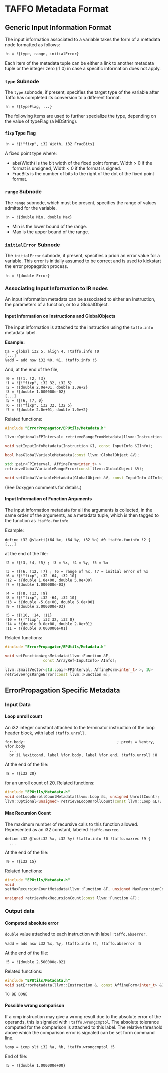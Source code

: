 # TAFFO Metadata Format

## Generic Input Information Format

The input information associated to a variable takes the form of a metadata node formatted as follows:
 
```
!n = !{type, range, initialError}
```

Each item of the metadata tuple can be either a link to another metadata tuple or the integer zero (i1 0) in case a specific information does not apply.

### ``type`` Subnode

The ``type`` subnode, if present, specifies the target type of the variable after Taffo has completed its conversion to a different format.

```
!n = !{typeFlag, ...}
```

The following items are used to further specialize the type, depending on the value of typeFlag (a MDString).

#### ``fixp`` Type Flag

```
!n = !{!"fixp", i32 Width, i32 FracBits}
```

A fixed point type where:

- abs(Width) is the bit width of the fixed point format.
  Width > 0 if the format is unsigned,
  Width < 0 if the format is signed.
- FracBits is the number of bits to the right of the dot of the fixed point format.

### ``range`` Subnode

The ``range`` subnode, which must be present, specifies the range of values admitted for the variable.

```
!n = !{double Min, double Max}
```

- Min is the lower bound of the range.
- Max is the upper bound of the range.

### ``initialError`` Subnode

The ``initialError`` subnode, if present, specifies a priori an error value for a variable. This error is initially assumed to be correct and is used to kickstart the error propagation process.

```
!n = !{double Error}
```

### Associating Input Information to IR nodes

An input information metadata can be associated to either an Instruction, the parameters of a function, or to a GlobalObject. 

#### Input Information on Instructions and GlobalObjects

The input information is attached to the instruction using the ``taffo.info`` metadata label.

**Example:**

```
@a = global i32 5, align 4, !taffo.info !0
[...]
%add = add nsw i32 %0, %1, !taffo.info !5
```

And, at the end of the file,

```
!0 = !{!1, !2, !3}
!1 = !{!"fixp", i32 32, i32 5}
!2 = !{double 2.0e+01, double 1.0e+2}
!3 = !{double 1.000000e-02}
[...]
!5 = !{!6, !7, 0}
!6 = !{!"fixp", i32 32, i32 5}
!7 = !{double 2.0e+01, double 1.0e+2}
```

Related functions:

```cpp
#include "ErrorPropagator/EPUtils/Metadata.h"

llvm::Optional<FPInterval> retrieveRangeFromMetadata(llvm::Instruction &I);

void setInputInfoMetadata(Instruction &I, const InputInfo &IInfo);

bool hasGlobalVariableMetadata(const llvm::GlobalObject &V);

std::pair<FPInterval, AffineForm<inter_t> >
retrieveGlobalVariableRangeError(const llvm::GlobalObject &V);

void setGlobalVariableMetadata(GlobalObject &V, const InputInfo &IInfo);
```

(See Doxygen comments for details.)

#### Input Information of Function Arguments

The input information metadata for all the arguments is collected, in the same order of the arguments, as a metadata tuple, which is then tagged to the function as `!taffo.funinfo`.

Example:

```
define i32 @slarti(i64 %x, i64 %y, i32 %n) #0 !taffo.funinfo !2 {
[...]
```

at the end of the file:

```
!2 = !{!3, !4, !5} ; !3 = %x, !4 = %y, !5 = %n

!3 = !{!6, !12, !7} ; !6 = range of %x, !7 = initial error of %x
!6 = !{!"fixp", i32 -64, i32 10}
!12 = !{double 1.0e+00, double 5.0e+00}
!7 = !{double 1.000000e-03}

!4 = !{!8, !13, !9}
!8 = !{!"fixp", i32 -64, i32 10}
!13 = !{double -5.0e+00, double 6.0e+00}
!9 = !{double 2.000000e-03}

!5 = !{!10, !14, !11}
!10 = !{!"fixp", i32 32, i32 0}
!14 = !{double 0.0e+00, double 2.0e+01}
!11 = !{double 0.000000e+01}
```

Related functions:

```cpp
#include "ErrorPropagator/EPUtils/Metadata.h"

void setFunctionArgsMetadata(llvm::Function &F,
			     const ArrayRef<InputInfo> AInfo);

llvm::SmallVector<std::pair<FPInterval, AffineForm<inter_t> >, 1U>
retrieveArgsRangeError(const llvm::Function &);
```

## ErrorPropagation Specific Metadata

### Input Data

#### Loop unroll count

An i32 integer constant attached to the terminator instruction of the loop header block,
with label `!taffo.unroll`.

```
for.body:                                         ; preds = %entry, %for.body
  ...
  br i1 %exitcond, label %for.body, label %for.end, !taffo.unroll !8
```

At the end of the file:

```
!8 = !{i32 20}
```

for an unroll count of 20.
Related functions:

```cpp
#include "EPUtils/Metadata.h"
void setLoopUnrollCountMetadata(llvm::Loop &L, unsigned UnrollCount);
llvm::Optional<unsigned> retrieveLoopUnrollCount(const llvm::Loop &L);
```

#### Max Recursion Count

The maximum number of recursive calls to this function allowed.
Represented as an i32 constant, labeled `!taffo.maxrec`.

```
define i32 @foo(i32 %x, i32 %y) !taffo.info !0 !taffo.maxrec !9 {
  ...
```

At the end of the file:

```
!9 = !{i32 15}
```

Related functions:

```cpp
#include "EPUtils/Metadata.h"
void
setMaxRecursionCountMetadata(llvm::Function &F, unsigned MaxRecursionCount);

unsigned retrieveMaxRecursionCount(const llvm::Function &F);
```

### Output data

#### Computed absolute error

`double` value attached to each instruction with label `!taffo.abserror`.

```
%add = add nsw i32 %x, %y, !taffo.info !4, !taffo.abserror !5
```

At the end of the file:

```
!5 = !{double 2.500000e-02}
```

Related functions:

```cpp
#include "EPUtils/Metadata.h"
void setErrorMetadata(llvm::Instruction &, const AffineForm<inter_t> &);

TO BE DONE
```

#### Possible wrong comparison

If a cmp instruction may give a wrong result due to the absolute error of the operands,
this is signaled with `!taffo.wrongcmptol`.
The absolute tolerance computed for the comparison is attached to this label.
The relative threshold above which the comparison error is signaled can be set form command line.

```
%cmp = icmp slt i32 %a, %b, !taffo.wrongcmptol !5
```

End of file:

```
!5 = !{double 1.000000e+00}
```

